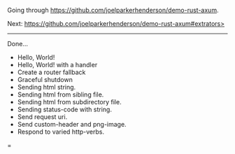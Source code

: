 Going through <https://github.com/joelparkerhenderson/demo-rust-axum>.

Next:
https://github.com/joelparkerhenderson/demo-rust-axum#extrators>

---


Done...

- Hello, World!
- Hello, World! with a handler
- Create a router fallback
- Graceful shutdown
- Sending html string.
- Sending html from sibling file.
- Sending html from subdirectory file.
- Sending status-code with string.
- Send request uri.
- Send custom-header and png-image.
- Respond to varied http-verbs.

=